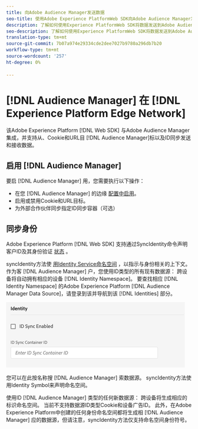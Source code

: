 ```yaml
---
title: 向Adobe Audience Manager发送数据
seo-title: 使用Adobe Experience PlatformWeb SDK向Adobe Audience Manager发送数据
description: 了解如何使用Experience PlatformWeb SDK将数据发送到Adobe Audience Manager
seo-description: 了解如何使用Experience PlatformWeb SDK将数据发送到Adobe Audience Manager
translation-type: tm+mt
source-git-commit: 7b07a974e29334cde2dee7027b9780a296db7b20
workflow-type: tm+mt
source-wordcount: '257'
ht-degree: 0%

---
```



# [!DNL Audience Manager] 在 [!DNL Experience Platform Edge Network]

该Adobe Experience Platform [!DNL Web SDK] 与Adobe Audience Manager集成，并支持从、Cookie和URL目 [!DNL Audience Manager]标以及ID同步发送和接收数据。

## 启用 [!DNL Audience Manager]

要启 [!DNL Audience Manager] 用，您需要执行以下操作：

- 在您 [!DNL Audience Manager] 的边缘 [配置中启用](../../fundamentals/edge-configuration.md)。
- 启用或禁用Cookie和URL目标。
- 为外部合作伙伴同步指定ID同步容器（可选）

## 同步身份

Adobe Experience Platform [!DNL Web SDK] 支持通过SyncIdentity命令声明客户ID及其身份验证 [状态](../../fundamentals/identity.md) 。

syncIdentity方法使 [用Identity Service命名空间](../../../identity/../identity-service/namespaces.md) ，以指示与身份相关的上下文。 作为客 [!DNL Audience Manager] 户，您使用ID类型的所有现有数据源： 跨设备将自动拥有相应的设备 [!DNL Identity Namespace]。 要查找相应 [!DNL Identity Namespace] 的Adobe Experience Platform [!DNL Audience Manager Data Source]，请登录到该并导航到该 [!DNL Identities] 部分。

![视图命名空间UI](../../../assets/edge_configuration_identity.png)

您可以在此按名称搜 [!DNL Audience Manager] 索数据源。 syncIdentity方法使用Identity Symbol来声明命名空间。

使用ID [!DNL Audience Manager] 类型的任何新数据源： 跨设备将生成相应的标识命名空间。 当前不支持数据源ID类型Cookie和设备广告ID。 此外，在Adobe Experience Platform中创建的任何身份命名空间都将生成相 [!DNL Audience Manager] 应的数据源，但请注意，syncIdentity方法仅支持命名空间身份符号。
